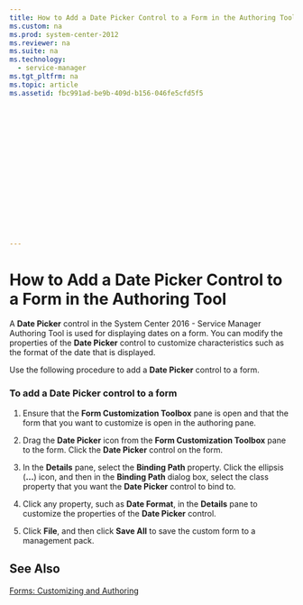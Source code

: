 ```yaml
---
title: How to Add a Date Picker Control to a Form in the Authoring Tool
ms.custom: na
ms.prod: system-center-2012
ms.reviewer: na
ms.suite: na
ms.technology: 
  - service-manager
ms.tgt_pltfrm: na
ms.topic: article
ms.assetid: fbc991ad-be9b-409d-b156-046fe5cfd5f5


















---
```

# How to Add a Date Picker Control to a Form in the Authoring Tool
A **Date Picker** control in the System Center 2016 - Service Manager Authoring Tool is used for displaying dates on a form. You can modify the properties of the **Date Picker** control to customize characteristics such as the format of the date that is displayed.  
  
 Use the following procedure to add a **Date Picker** control to a form.  
  
### To add a Date Picker control to a form  
  
1.  Ensure that the **Form Customization Toolbox** pane is open and that the form that you want to customize is open in the authoring pane.  
  
2.  Drag the **Date Picker** icon from the **Form Customization Toolbox** pane to the form. Click the **Date Picker** control on the form.  
  
3.  In the **Details** pane, select the **Binding Path** property. Click the ellipsis \(**…**\) icon, and then in the **Binding Path** dialog box, select the class property that you want the **Date Picker** control to bind to.  
  
4.  Click any property, such as **Date Format**, in the **Details** pane to customize the properties of the **Date Picker** control.  
  
5.  Click **File**, and then click **Save All** to save the custom form to a management pack.  
  
## See Also  
 [Forms: Customizing and Authoring](../Topic/Forms:%20Customizing%20and%20Authoring.md)
